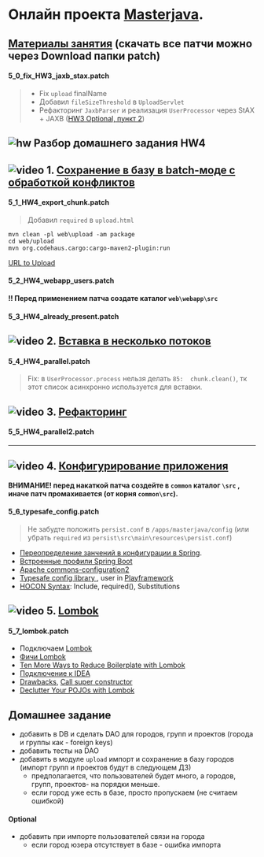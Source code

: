 # Онлайн проекта  <a href="https://github.com/JavaWebinar/masterjava">Masterjava</a>.

## [Материалы занятия](https://drive.google.com/drive/u/0/folders/0B9Ye2auQ_NsFei05cGNKbEM3eG8) (скачать все патчи можно через Download папки patch)

#### 5_0_fix_HW3_jaxb_stax.patch
> - Fix `upload` finalName
> - Добавил `fileSizeThreshold` в `UploadServlet`
> - Рефакторинг `JaxbParser` и реализация `UserProcessor` через StAX + JAXB ([HW3 Optional, пункт 2](https://github.com/JavaWebinar/masterjava/blob/doc/doc/lesson03.md#optional))

## ![hw](https://cloud.githubusercontent.com/assets/13649199/13672719/09593080-e6e7-11e5-81d1-5cb629c438ca.png) Разбор домашнего задания HW4

## ![video](https://cloud.githubusercontent.com/assets/13649199/13672715/06dbc6ce-e6e7-11e5-81a9-04fbddb9e488.png) 1. [Сохранение в базу в batch-моде с обработкой конфликтов](https://drive.google.com/file/d/0B9Ye2auQ_NsFZEJwR2ZqMEdVRG8)

#### 5_1_HW4_export_chunk.patch
> Добавил `required` в `upload.html`

```
mvn clean -pl web\upload -am package
cd web/upload
mvn org.codehaus.cargo:cargo-maven2-plugin:run
```
[URL to Upload](http://localhost:8080/upload)

#### 5_2_HW4_webapp_users.patch
**!! Перед применением патча создате каталог `web\webapp\src`**
#### 5_3_HW4_already_present.patch
## ![video](https://cloud.githubusercontent.com/assets/13649199/13672715/06dbc6ce-e6e7-11e5-81a9-04fbddb9e488.png) 2. [Вставка в несколько потоков](https://drive.google.com/file/d/0B9Ye2auQ_NsFek5PYTdQbjBlUU0)
#### 5_4_HW4_parallel.patch
> Fix: в `UserProcessor.process` нельзя делать `85:  chunk.clean()`, тк этот список асинхронно используется для вставки.

## ![video](https://cloud.githubusercontent.com/assets/13649199/13672715/06dbc6ce-e6e7-11e5-81a9-04fbddb9e488.png) 3. [Рефакторинг](https://drive.google.com/open?id=1VNKqKrIhl4qQEkm8uIwnHuC6aAQnfR63)
#### 5_5_HW4_parallel2.patch

----------------
## ![video](https://cloud.githubusercontent.com/assets/13649199/13672715/06dbc6ce-e6e7-11e5-81a9-04fbddb9e488.png) 4. <a href="https://drive.google.com/open?id=0B9Ye2auQ_NsFZ3VZMlFITkk0LXM">Конфигурирование приложения</a>
**ВНИМАНИЕ! перед накаткой патча создейте в `common` каталог `\src` , иначе патч промахивается (от корня `common\src`).**
#### 5_6_typesafe_config.patch
> Не забудте положить `persist.conf` в `/apps/masterjava/config` (или убрать `required` из `persist\src\main\resources\persist.conf`) 

- <a href="http://springtips.blogspot.ru/">Переопределение занчений в конфигурации в Spring</a>. 
- <a href="http://docs.spring.io/spring-boot/docs/current/reference/html/howto-properties-and-configuration.html#howto-change-configuration-depending-on-the-environment">Встроенные профили Spring Boot</a>
- <a href="http://commons.apache.org/proper/commons-configuration/index.html">Apache commons-configuration2</a>
- <a href="https://github.com/typesafehub/config">Typesafe config library </a>, user in <a href="https://www.playframework.com/documentation/2.5.x/ConfigFile">Playframework</a>
 - <a href="https://github.com/typesafehub/config/blob/master/HOCON.md">HOCON Syntax</a>: Include, required(), Substitutions 

## ![video](https://cloud.githubusercontent.com/assets/13649199/13672715/06dbc6ce-e6e7-11e5-81a9-04fbddb9e488.png) 5. <a href="https://drive.google.com/open?id=0B9Ye2auQ_NsFc3p3QTVwYktBWUk">Lombok</a>
#### 5_7_lombok.patch
- Подключаем <a href="https://habrahabr.ru/post/142356/">Lombok</a>
- <a href="https://urvanov.ru/2015/09/22/project-lombok/">Фичи Lombok</a>
- [Ten More Ways to Reduce Boilerplate with Lombok](https://www.sitepoint.com/beyond-pojos-ten-ways-reduce-boilerplate-lombok/)
- <a href="https://github.com/mplushnikov/lombok-intellij-plugin">Подключение к IDEA</a>
- <a href="http://stackoverflow.com/questions/3852091/is-it-safe-to-use-project-lombok">Drawbacks</a>, <a href="http://stackoverflow.com/a/29771875/548473">Call super constructor</a>
- <a href="https://www.sitepoint.com/declutter-pojos-with-lombok-tutorial/">Declutter Your POJOs with Lombok</a>

## Домашнее задание
- добавить в DB и сделать DAO для городов, групп и проектов (города и группы как - foreign keys)
- добавить тесты на DAO
- добавить в модуле `upload` импорт и сохранение в базу городов (импорт групп и проектов будут в следующем ДЗ)
  - предполагается, что пользователей будет много, а городов, групп, проектов- на порядки меньше.
  - если город уже есть в базе, просто пропускаем (не считаем ошибкой)

#### Optional
- добавить при импорте пользователей связи на города
  - если город юзера отсутствует в базе - ошибка импорта
